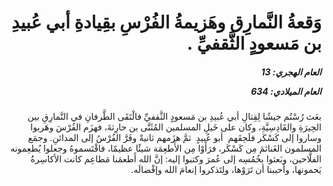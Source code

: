 <h1 dir="rtl">وَقعةُ النَّمارِق وهَزيمةُ الفُرْسِ بقِيادةِ أبي عُبيدِ بن مَسعودٍ الثَّقفيِّ .</h1>

<h5 dir="rtl">العام الهجري:  13

العام الميلادي: 634

</h5>

<p dir="rtl">بعَث رُسْتُم جيشًا لِقِتالِ أبي عُبيدِ بن مَسعودٍ الثَّقفيِّ فالْتَقَى الطَّرفانِ في النَّمارِقِ بين الحِيرَةِ والقَادِسِيَّةِ، وكان على خَيلِ المسلمين المُثَنَّى بن حارِثةَ، فهزَم الفُرْسَ وهَربوا وساروا إلى كَسْكَر فلَحِقَهم  أبو عُبيدٍ  ثمَّ هزَمهم ثانيةً وفَرَّ الفُرْسُ إلى المدائنِ. وجمَع المسلمون الغَنائمَ مِن كَسْكَر، فرَأَوْا مِن الأَطعِمَة شيئًا عظيمًا، فاقْتَسموهُ وجعلوا يُطعِمونه الفلَّاحين، وبَعثوا بخُمُسِه إلى عُمرَ وكتبوا إليه: إنَّ الله أَطعمَنا مَطاعِم كانت الأكاسِرةُ يَحمونها، وأحببنا أن تَرَوْها، ولِتَذكروا إنعامَ الله وإفْضالَه.</p></br>
